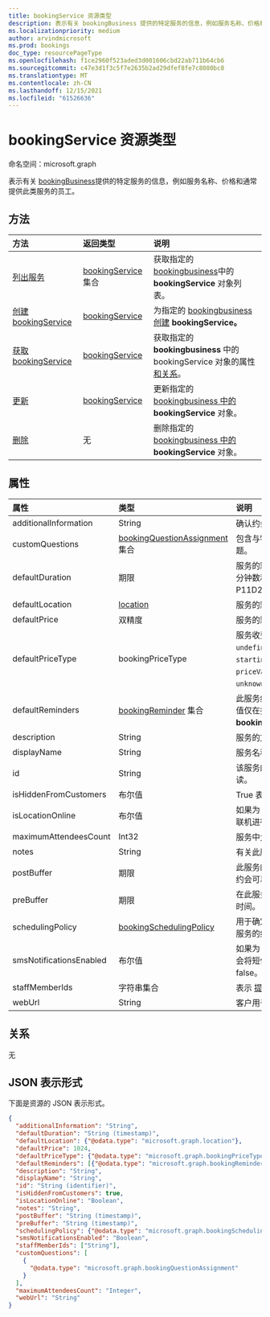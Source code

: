 ```yaml
---
title: bookingService 资源类型
description: 表示有关 bookingBusiness 提供的特定服务的信息，例如服务名称、价格和通常提供此类服务的员工。
ms.localizationpriority: medium
author: arvindmicrosoft
ms.prod: bookings
doc_type: resourcePageType
ms.openlocfilehash: f1ce2960f523aded3d001606cbd22ab711b64cb6
ms.sourcegitcommit: c47e3d1f3c5f7e2635b2ad29dfef8fe7c8080bc8
ms.translationtype: MT
ms.contentlocale: zh-CN
ms.lasthandoff: 12/15/2021
ms.locfileid: "61526636"
---
```

# <a name="bookingservice-resource-type"></a>bookingService 资源类型

命名空间：microsoft.graph
 
表示有关 [bookingBusiness](bookingbusiness.md)提供的特定服务的信息，例如服务名称、价格和通常提供此类服务的员工。

## <a name="methods"></a>方法

| 方法           | 返回类型    |说明|
|:---------------|:--------|:----------|
|[列出服务](../api/bookingbusiness-list-services.md) | [bookingService](bookingservice.md) 集合 | 获取指定的 [bookingbusiness](../resources/bookingbusiness.md)中的 **bookingService** 对象列表。|
|[创建 bookingService](../api/bookingbusiness-post-services.md) | [bookingService](bookingservice.md) | 为指定的 [bookingbusiness 创建](../resources/bookingbusiness.md) **bookingService。** |
|[获取 bookingService](../api/bookingservice-get.md) | [bookingService](bookingservice.md) |获取指定的 **bookingbusiness** 中的 bookingService 对象的属性 [和关系](../resources/bookingbusiness.md)。|
|[更新](../api/bookingservice-update.md) | [bookingService](bookingservice.md)    |更新指定的 [bookingbusiness 中的](../resources/bookingbusiness.md) **bookingService** 对象。 |
|[删除](../api/bookingservice-delete.md) | 无 |删除指定的 [bookingbusiness 中的](../resources/bookingbusiness.md) **bookingService** 对象。 |

## <a name="properties"></a>属性
| 属性     | 类型   |说明|
|:---------------|:--------|:----------|
|additionalInformation|String|确认约会时发送给客户的其他信息。|
|customQuestions|[bookingQuestionAssignment](../resources/bookingquestionassignment.md) 集合| 包含与特定服务关联的一组自定义问题。 |
|defaultDuration|期限|服务的默认长度，以天数、小时数、分钟数和秒数表示。 例如，P11D23H59M59.9999999999S。 |
|defaultLocation|[location](location.md)|服务的默认物理位置。|
|defaultPrice|双精度|服务的默认货币价格。|
|defaultPriceType|bookingPriceType|服务收费的默认方式。 可取值为：`undefined`、`fixedPrice`、`startingAt`、`hourly`、`free`、`priceVaries`、`callUs`、`notSet`、`unknownFutureValue`。|
|defaultReminders|[bookingReminder](bookingreminder.md) 集合|此服务约会的默认提醒集。 此属性的值仅在按其 ID 读取此 **bookingService** 时可用。|
|description|String|服务的文本说明。|
|displayName|String|服务名称。|
|id|String|该服务的 ID，采用 GUID 格式。 只读。|
|isHiddenFromCustomers|布尔值|True 表示客户无法预订此服务。|
|isLocationOnline|布尔值|如果为 True，则表明该服务的约会将联机进行。 默认值为 false。|
|maximumAttendeesCount|Int32|服务中允许的最大客户数。  |
|notes|String|有关此服务的其他信息。|
|postBuffer|期限|此服务的约会结束后以及下一个客户约会可以预订之前进行缓冲的时间。|
|preBuffer|期限|在此服务的约会可以启动之前缓冲的时间。|
|schedulingPolicy|[bookingSchedulingPolicy](bookingschedulingpolicy.md)|用于确定如何创建和管理这种类型的服务的约会的策略集。|
|smsNotificationsEnabled|布尔值|如果为 True，则表明可以针对服务约会将短信通知发送给客户。 默认值为 false。|
|staffMemberIds|字符串集合|表示 [提供此服务](bookingstaffmember.md) 的员工。 |
|webUrl|String|客户用于访问服务的 URL。|

## <a name="relationships"></a>关系
无


## <a name="json-representation"></a>JSON 表示形式

下面是资源的 JSON 表示形式。

<!-- {
  "blockType": "resource",
  "optionalProperties": [

  ],
  "@odata.type": "microsoft.graph.bookingService"
}-->

```json
{
  "additionalInformation": "String",
  "defaultDuration": "String (timestamp)",
  "defaultLocation": {"@odata.type": "microsoft.graph.location"},
  "defaultPrice": 1024,
  "defaultPriceType": {"@odata.type": "microsoft.graph.bookingPriceType"},
  "defaultReminders": [{"@odata.type": "microsoft.graph.bookingReminder"}],
  "description": "String",
  "displayName": "String",
  "id": "String (identifier)",
  "isHiddenFromCustomers": true,
  "isLocationOnline": "Boolean",
  "notes": "String",
  "postBuffer": "String (timestamp)",
  "preBuffer": "String (timestamp)",
  "schedulingPolicy": {"@odata.type": "microsoft.graph.bookingSchedulingPolicy"},
  "smsNotificationsEnabled": "Boolean",
  "staffMemberIds": ["String"],
  "customQuestions": [
    {
      "@odata.type": "microsoft.graph.bookingQuestionAssignment"
    }
  ],
  "maximumAttendeesCount": "Integer",
  "webUrl": "String"
}

```

<!-- uuid: 8fcb5dbc-d5aa-4681-8e31-b001d5168d79
2015-10-25 14:57:30 UTC -->
<!--
{
  "type": "#page.annotation",
  "description": "bookingService resource",
  "keywords": "",
  "section": "documentation",
  "tocPath": "",
  "suppressions": []
}
-->


